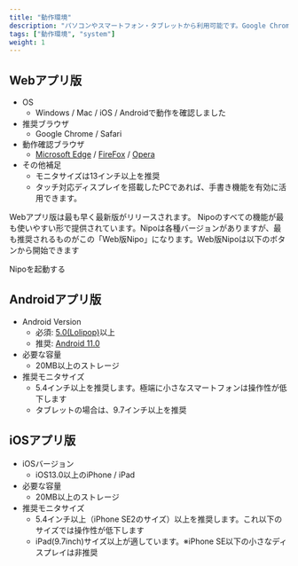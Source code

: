 ```yaml
---
title: "動作環境"
description: "パソコンやスマートフォン・タブレットから利用可能です。Google ChromeまたはSafariの動作する環境が必要です"
tags: ["動作環境", "system"]
weight: 1
---
```


## Webアプリ版

- OS
  - Windows / Mac / iOS / Androidで動作を確認しました
- 推奨ブラウザ
  - Google Chrome / Safari
- 動作確認ブラウザ
  - [Microsoft Edge](https://www.microsoft.com/ja-jp/windows/microsoft-edge) / [FireFox](https://www.mozilla.org/ja/firefox/new/) / [Opera](https://www.opera.com/ja)
- その他補足
  - モニタサイズは13インチ以上を推奨
  - タッチ対応ディスプレイを搭載したPCであれば、手書き機能を有効に活用できます。

Webアプリ版は最も早く最新版がリリースされます。
Nipoのすべての機能が最も使いやすい形で提供されています。Nipoは各種バージョンがありますが、最も推奨されるものがこの「Web版Nipo」になります。Web版Nipoは以下のボタンから開始できます

Nipoを起動する

## Androidアプリ版

- Android Version
  - 必須: [5.0(Lolipop)](https://www.android.com/intl/ja_jp/versions/lollipop-5-0/)以上
  - 推奨: [Android 11.0](https://www.android.com/intl/ja_jp/android-11/)
- 必要な容量
  - 20MB以上のストレージ
- 推奨モニタサイズ
  - 5.4インチ以上を推奨します。極端に小さなスマートフォンは操作性が低下します
  - タブレットの場合は、9.7インチ以上を推奨


## iOSアプリ版

- iOSバージョン
  - iOS13.0以上のiPhone / iPad
- 必要な容量
  - 20MB以上のストレージ
- 推奨モニタサイズ
  - 5.4インチ以上（iPhone SE2のサイズ）以上を推奨します。これ以下のサイズでは操作性が低下します
  - iPad(9.7inch)サイズ以上が適しています。※iPhone SE以下の小さなディスプレイは非推奨

